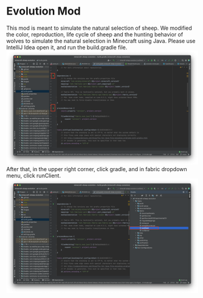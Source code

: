 # Evolution Mod
This mod is meant to simulate the natural selection of sheep.
We modified the color, reproduction, life cycle of sheep and the hunting behavior of wolves to simulate the natural selection in Minecraft using Java. 
Please use IntelliJ Idea open it, and run the build.gradle file.
![run_build.gradle](images/run_build.gradle.png)
After that, in the upper right corner, click gradle, and in fabric dropdown menu, click runClient.
![runClient](images/runClient.png)